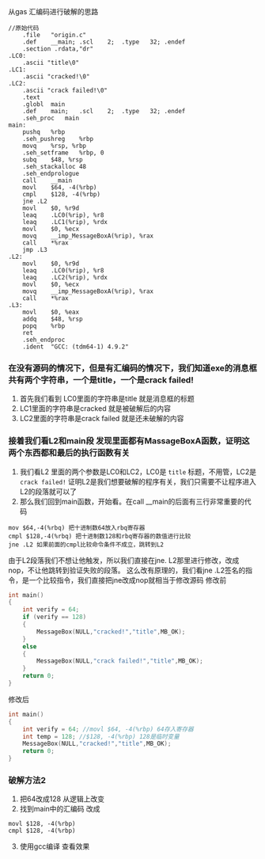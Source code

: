 从gas 汇编码进行破解的思路
```gas
//原始代码
	.file	"origin.c"
	.def	__main;	.scl	2;	.type	32;	.endef
	.section .rdata,"dr"
.LC0:
	.ascii "title\0"
.LC1:
	.ascii "cracked!\0"
.LC2:
	.ascii "crack failed!\0"
	.text
	.globl	main
	.def	main;	.scl	2;	.type	32;	.endef
	.seh_proc	main
main:
	pushq	%rbp
	.seh_pushreg	%rbp
	movq	%rsp, %rbp
	.seh_setframe	%rbp, 0
	subq	$48, %rsp
	.seh_stackalloc	48
	.seh_endprologue
	call	__main
	movl	$64, -4(%rbp)
	cmpl	$128, -4(%rbp)
	jne	.L2
	movl	$0, %r9d
	leaq	.LC0(%rip), %r8
	leaq	.LC1(%rip), %rdx
	movl	$0, %ecx
	movq	__imp_MessageBoxA(%rip), %rax
	call	*%rax
	jmp	.L3
.L2:
	movl	$0, %r9d
	leaq	.LC0(%rip), %r8
	leaq	.LC2(%rip), %rdx
	movl	$0, %ecx
	movq	__imp_MessageBoxA(%rip), %rax
	call	*%rax
.L3:
	movl	$0, %eax
	addq	$48, %rsp
	popq	%rbp
	ret
	.seh_endproc
	.ident	"GCC: (tdm64-1) 4.9.2"
```
### 在没有源码的情况下，但是有汇编码的情况下，我们知道exe的消息框共有两个字符串，一个是title，一个是crack failed!

1. 首先我们看到 LC0里面的字符串是title 就是消息框的标题
2. LC1里面的字符串是cracked 就是被破解后的内容
3. LC2里面的字符串是crack failed 就是还未破解的内容 

### 接着我们看L2和main段 发现里面都有MassageBoxA函数，证明这两个东西都和最后的执行函数有关

1. 我们看L2 里面的两个参数是LC0和LC2，LC0是 `title` 标题，不用管，LC2是 `crack failed!` 证明L2是我们想要破解的程序有关，我们只需要不让程序进入L2的段落就可以了
2. 那么我们回到main函数，开始看。在call __main的后面有三行非常重要的代码
```gas
mov $64,-4(%rbq) 把十进制数64放入rbq寄存器
cmpl $128,-4(%rbq) 把十进制数128和rbq寄存器的数值进行比较
jne .L2 如果前面的cmpl比较命令条件不成立，跳转到L2
```
由于L2段落我们不想让他触发，所以我们直接在jne. L2那里进行修改，改成nop，不让他跳转到验证失败的段落。
这么改有原理的，我们看jne .L2签名的指令，是一个比较指令，我们直接把jne改成nop就相当于修改源码
修改前
```c
int main()
{
	int verify = 64;
    if (verify == 128)
    {
        MessageBox(NULL,"cracked!","title",MB_OK);
    }
    else
    {
        MessageBox(NULL,"crack failed!","title",MB_OK);
    }
	return 0;
}
```
修改后
```c
int main()
{
 	int verify = 64; //movl	$64, -4(%rbp) 64存入寄存器
	int temp = 128; //$128, -4(%rbp) 128是临时变量
    MessageBox(NULL,"cracked!","title",MB_OK);
	return 0;
}
```
### 破解方法2
1. 把64改成128 从逻辑上改变
2. 找到main中的汇编码 改成
```gas
movl $128, -4(%rbp)
cmpl $128, -4(%rbp)
```
3. 使用gcc编译 查看效果